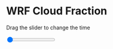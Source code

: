 <h1>WRF  Cloud Fraction </h1>
<p>Drag the slider to change the time</p>

<div class="slidecontainer">
<input oninput='setImage(this)' class="slider" type="range" min="0" max="21" value="0" step="1" />
<img id='img'/>
</div>

<script>
var img = document.getElementById('img');
var img_array = ['/assets/images/wrf/cf_wrfout_d01_2020-03-05_12:00:00.png',
'/assets/images/wrf/cf_wrfout_d01_2020-03-05_13:00:00.png',
'/assets/images/wrf/cf_wrfout_d01_2020-03-05_14:00:00.png',
'/assets/images/wrf/cf_wrfout_d01_2020-03-05_15:00:00.png',
'/assets/images/wrf/cf_wrfout_d01_2020-03-05_16:00:00.png',
'/assets/images/wrf/cf_wrfout_d01_2020-03-05_17:00:00.png',
'/assets/images/wrf/cf_wrfout_d01_2020-03-05_18:00:00.png',
'/assets/images/wrf/cf_wrfout_d01_2020-03-05_19:00:00.png',
'/assets/images/wrf/cf_wrfout_d01_2020-03-05_20:00:00.png',
'/assets/images/wrf/cf_wrfout_d01_2020-03-05_21:00:00.png',
'/assets/images/wrf/cf_wrfout_d01_2020-03-05_22:00:00.png',
'/assets/images/wrf/cf_wrfout_d01_2020-03-05_23:00:00.png',
'/assets/images/wrf/cf_wrfout_d01_2020-03-06_00:00:00.png',
'/assets/images/wrf/cf_wrfout_d01_2020-03-06_01:00:00.png',
'/assets/images/wrf/cf_wrfout_d01_2020-03-06_02:00:00.png',
'/assets/images/wrf/cf_wrfout_d01_2020-03-06_03:00:00.png',
'/assets/images/wrf/cf_wrfout_d01_2020-03-06_04:00:00.png',
'/assets/images/wrf/cf_wrfout_d01_2020-03-06_05:00:00.png',
'/assets/images/wrf/cf_wrfout_d01_2020-03-06_06:00:00.png',
'/assets/images/wrf/cf_wrfout_d01_2020-03-06_07:00:00.png',
'/assets/images/wrf/cf_wrfout_d01_2020-03-06_08:00:00.png',];
function setImage(obj)
{
        var value = obj.value;
        img.src = img_array[value];

}
</script>
